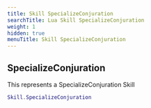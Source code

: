 ```yaml
---
title: Skill SpecializeConjuration
searchTitle: Lua Skill SpecializeConjuration
weight: 1
hidden: true
menuTitle: Skill SpecializeConjuration
---
```

## SpecializeConjuration

This represents a SpecializeConjuration Skill
```lua
Skill.SpecializeConjuration
```
